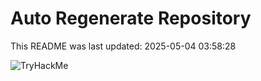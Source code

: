# Auto Regenerate Repository

This README was last updated: 2025-05-04 03:58:28

 ![TryHackMe](https://tryhackme.com/badge/533634)